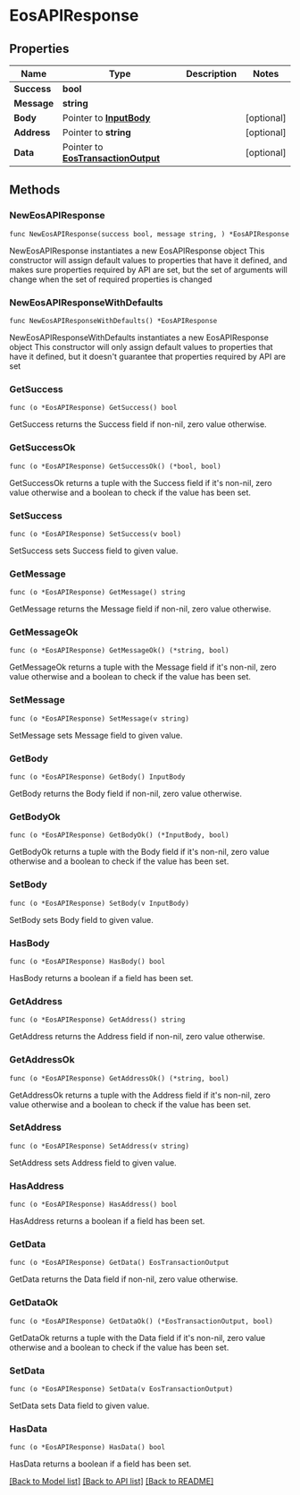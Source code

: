 # EosAPIResponse

## Properties

| Name        | Type                                                           | Description | Notes       |
| ----------- | -------------------------------------------------------------- | ----------- | ----------- |
| **Success** | **bool**                                                       |             |             |
| **Message** | **string**                                                     |             |             |
| **Body**    | Pointer to [**InputBody**](InputBody.md)                       |             | \[optional] |
| **Address** | Pointer to **string**                                          |             | \[optional] |
| **Data**    | Pointer to [**EosTransactionOutput**](EosTransactionOutput.md) |             | \[optional] |

## Methods

### NewEosAPIResponse

`func NewEosAPIResponse(success bool, message string, ) *EosAPIResponse`

NewEosAPIResponse instantiates a new EosAPIResponse object This constructor will assign default values to properties that have it defined, and makes sure properties required by API are set, but the set of arguments will change when the set of required properties is changed

### NewEosAPIResponseWithDefaults

`func NewEosAPIResponseWithDefaults() *EosAPIResponse`

NewEosAPIResponseWithDefaults instantiates a new EosAPIResponse object This constructor will only assign default values to properties that have it defined, but it doesn't guarantee that properties required by API are set

### GetSuccess

`func (o *EosAPIResponse) GetSuccess() bool`

GetSuccess returns the Success field if non-nil, zero value otherwise.

### GetSuccessOk

`func (o *EosAPIResponse) GetSuccessOk() (*bool, bool)`

GetSuccessOk returns a tuple with the Success field if it's non-nil, zero value otherwise and a boolean to check if the value has been set.

### SetSuccess

`func (o *EosAPIResponse) SetSuccess(v bool)`

SetSuccess sets Success field to given value.

### GetMessage

`func (o *EosAPIResponse) GetMessage() string`

GetMessage returns the Message field if non-nil, zero value otherwise.

### GetMessageOk

`func (o *EosAPIResponse) GetMessageOk() (*string, bool)`

GetMessageOk returns a tuple with the Message field if it's non-nil, zero value otherwise and a boolean to check if the value has been set.

### SetMessage

`func (o *EosAPIResponse) SetMessage(v string)`

SetMessage sets Message field to given value.

### GetBody

`func (o *EosAPIResponse) GetBody() InputBody`

GetBody returns the Body field if non-nil, zero value otherwise.

### GetBodyOk

`func (o *EosAPIResponse) GetBodyOk() (*InputBody, bool)`

GetBodyOk returns a tuple with the Body field if it's non-nil, zero value otherwise and a boolean to check if the value has been set.

### SetBody

`func (o *EosAPIResponse) SetBody(v InputBody)`

SetBody sets Body field to given value.

### HasBody

`func (o *EosAPIResponse) HasBody() bool`

HasBody returns a boolean if a field has been set.

### GetAddress

`func (o *EosAPIResponse) GetAddress() string`

GetAddress returns the Address field if non-nil, zero value otherwise.

### GetAddressOk

`func (o *EosAPIResponse) GetAddressOk() (*string, bool)`

GetAddressOk returns a tuple with the Address field if it's non-nil, zero value otherwise and a boolean to check if the value has been set.

### SetAddress

`func (o *EosAPIResponse) SetAddress(v string)`

SetAddress sets Address field to given value.

### HasAddress

`func (o *EosAPIResponse) HasAddress() bool`

HasAddress returns a boolean if a field has been set.

### GetData

`func (o *EosAPIResponse) GetData() EosTransactionOutput`

GetData returns the Data field if non-nil, zero value otherwise.

### GetDataOk

`func (o *EosAPIResponse) GetDataOk() (*EosTransactionOutput, bool)`

GetDataOk returns a tuple with the Data field if it's non-nil, zero value otherwise and a boolean to check if the value has been set.

### SetData

`func (o *EosAPIResponse) SetData(v EosTransactionOutput)`

SetData sets Data field to given value.

### HasData

`func (o *EosAPIResponse) HasData() bool`

HasData returns a boolean if a field has been set.

[\[Back to Model list\]](./#documentation-for-models) [\[Back to API list\]](./#documentation-for-api-endpoints) [\[Back to README\]](./)
